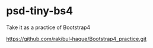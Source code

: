 # psd-tiny-bs4
Take it as a practice of Bootstrap4


https://github.com/rakibul-haque/Bootstrap4_practice.git
